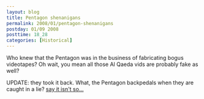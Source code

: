 ```yaml
---
layout: blog
title: Pentagon shenanigans
permalink: 2008/01/pentagon-shenanigans
postday: 01/09 2008
posttime: 18_28
categories: [Historical]
---
```


<p>Who knew that the Pentagon was in the business of fabricating bogus videotapes? Oh wait, you mean all those Al Qaeda vids are probably fake as well?</p>

<p>UPDATE: they took it back. What, the Pentagon backpedals when they are caught in a lie? <a href="http://thinkprogress.org/2008/01/10/iran-gunboats/">say it isn't so...</a><br />
</p>
